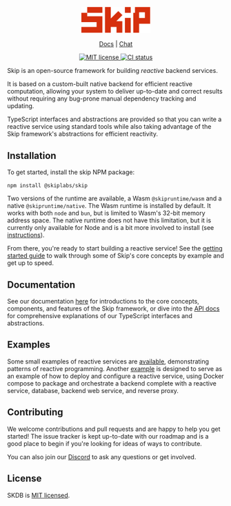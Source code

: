 <div align="center">
  <img src="https://raw.githubusercontent.com/SkipLabs/skip/refs/heads/main/www/static/img/logo.svg" width="160" alt="skip" />
  <p align="center">
    <a href="https://skiplabs.io/docs">Docs</a> | <a href="https://discord.gg/4dMEBA46mE">Chat</a>
  </p>
  <p align="center">
    <a href="https://github.com/skiplabs/skip/blob/main/LICENSE">
      <img src="https://img.shields.io/badge/license-MIT-blue.svg" alt="MIT license" />
    </a>
    <a href="https://dl.circleci.com/status-badge/redirect/gh/SkipLabs/skip/tree/main">
      <img src="https://dl.circleci.com/status-badge/img/gh/SkipLabs/skip/tree/main.svg?style=svg" alt="CI status" />
    </a>
  </p>
</div>

Skip is an open-source framework for building _reactive_ backend services.

It is based on a custom-built native backend for efficient reactive computation, allowing your system to deliver up-to-date and correct results without requiring any bug-prone manual dependency tracking and updating.

TypeScript interfaces and abstractions are provided so that you can write a reactive service using standard tools while also taking advantage of the Skip framework's abstractions for efficient reactivity.

## Installation

To get started, install the skip NPM package:

```
npm install @skiplabs/skip
```

Two versions of the runtime are available, a Wasm `@skipruntime/wasm` and a native `@skipruntime/native`.
The Wasm runtime is installed by default. It works with both `node` and `bun`, but is limited to Wasm's 32-bit memory address space.
The native runtime does not have this limitation, but it is currently only available for Node and is a bit more involved to install (see [instructions](./INSTALL.md)).

From there, you're ready to start building a reactive service!
See the [getting started guide](https://skiplabs.io/docs/getting_started) to walk through some of Skip's core concepts by example and get up to speed.

## Documentation

See our documentation [here](https://skiplabs.io/docs) for introductions to the core concepts, components, and features of the Skip framework, or dive into the [API docs](https://skiplabs.io/docs/api/core) for comprehensive explanations of our TypeScript interfaces and abstractions.

## Examples

Some small examples of reactive services are [available](./skipruntime-ts/examples), demonstrating patterns of reactive programming.
Another [example](./examples/hackernews) is designed to serve as an example of how to deploy and configure a reactive service, using Docker compose to package and orchestrate a backend complete with a reactive service, database, backend web service, and reverse proxy.

## Contributing

We welcome contributions and pull requests and are happy to help you get started!
The issue tracker is kept up-to-date with our roadmap and is a good place to begin if you're looking for ideas of ways to contribute.

You can also join our [Discord](https://discord.gg/bsnXyw2F9P) to ask any questions or get involved.

## License

SKDB is [MIT licensed](./LICENSE).
